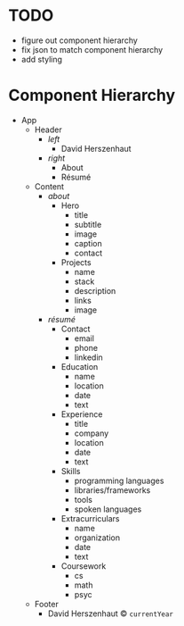 # TODO

- figure out component hierarchy
- fix json to match component hierarchy
- add styling

# Component Hierarchy

- App
  - Header
    - _left_
      - David Herszenhaut
    - _right_
      - About
      - R&eacute;sum&eacute;
  - Content
    - _about_
      - Hero
        - title
        - subtitle
        - image
        - caption
        - contact
      - Projects
        - name
        - stack
        - description
        - links
        - image
    - _r&eacute;sum&eacute;_
      - Contact
        - email
        - phone
        - linkedin
      - Education
        - name
        - location
        - date
        - text
      - Experience
        - title
        - company
        - location
        - date
        - text
      - Skills
        - programming languages
        - libraries/frameworks
        - tools
        - spoken languages
      - Extracurriculars
        - name
        - organization
        - date
        - text
      - Coursework
        - cs
        - math
        - psyc
  - Footer
    - David Herszenhaut &copy; `currentYear`
